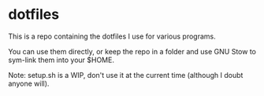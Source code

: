 # dotfiles

This is a repo containing the dotfiles I use for various programs.

You can use them directly, or keep the repo in a folder and use GNU Stow to
sym-link them into your $HOME.

Note: setup.sh is a WIP, don't use it at the current time (although I doubt anyone will).
